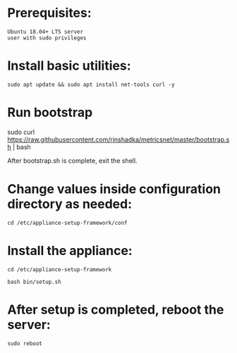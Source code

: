 # Prerequisites:

    Ubuntu 18.04+ LTS server
    user with sudo privileges


# Install basic utilities:

`sudo apt update && sudo apt install net-tools curl -y`


# Run bootstrap

sudo curl https://raw.githubusercontent.com/rinshadka/metricsnet/master/bootstrap.sh | bash

After bootstrap.sh is complete, exit the shell.


# Change values inside configuration directory as needed:

`cd /etc/appliance-setup-framework/conf`


# Install the appliance:

`cd /etc/appliance-setup-framework`

`bash bin/setup.sh`


# After setup is completed, reboot the server:

`sudo reboot`
